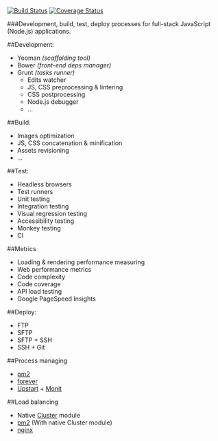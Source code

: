 [![Build Status](https://travis-ci.org/roman01la/develop-build-test-deploy.svg?branch=master)](https://travis-ci.org/roman01la/develop-build-test-deploy)
[![Coverage Status](https://coveralls.io/repos/roman01la/develop-build-test-deploy/badge.png?branch=master)](https://coveralls.io/r/roman01la/develop-build-test-deploy?branch=master)

###Development, build, test, deploy processes for full-stack JavaScript (Node.js) applications.

##Development:
- Yeoman *(scaffolding tool)*
- Bower *(front-end deps manager)*
- Grunt *(tasks runner)*
    - Edits watcher
    - JS, CSS preprocessing & lintering
    - CSS postprocessing
    - Node.js debugger
    - ...

##Build:
- Images optimization
- JS, CSS concatenation & minification
- Assets revisioning
- ...

##Test:
- Headless browsers
- Test runners
- Unit testing
- Integration testing
- Visual regression testing
- Accessibility testing
- Monkey testing
- CI

##Metrics
- Loading & rendering performance measuring
- Web performance metrics
- Code complexity
- Code coverage
- API load testing
- Google PageSpeed Insights

##Deploy:
- FTP
- SFTP
- SFTP + SSH
- SSH + Git

##Process managing
- [pm2](https://github.com/Unitech/pm2)
- [forever](https://github.com/nodejitsu/forever)
- [Upstart](http://upstart.ubuntu.com/) + [Monit](http://mmonit.com/monit/)

##Load balancing
- Native [Cluster](http://nodejs.org/api/cluster.html) module
- [pm2](https://github.com/Unitech/pm2) (With native Cluster module)
- [nginx](http://cjihrig.com/blog/scaling-node-js-applications/)
